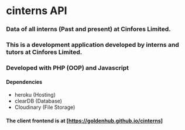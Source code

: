 # cinterns API

### Data of all interns (Past and present) at Cinfores Limited.
### This is a development application developed by interns and tutors at Cinfores Limited.
### Developed with PHP (OOP) and Javascript

#### Dependencies
- heroku (Hosting)
- clearDB (Database)
- Cloudinary (File Storage)

#### The client frontend is at [https://goldenhub.github.io/cinterns]
